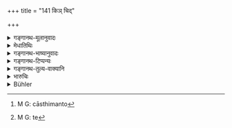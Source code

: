 +++
title = "141 किञ् चिद्"

+++

<details><summary>गङ्गानथ-मूलानुवादः</summary>

For the killing of animals with bones, he should give some trifle to a Brāhmaṇa; and for the killing of boneless animals, one becomes purified by the ‘control of breath.’—(141)
</details>

<details><summary>मेधातिथिः</summary>

**किंचिद्** इति स्वल्पधनम् उच्यत्,। परिमाणतः प्रयोजनतो मूल्यतश् च । पूर्वेषाम् एव प्रत्येकवध एतत् । अनुक्तनिष्कृतयश् चानस्थिमन्तो[^२११] ज्ञेयाः । आत्मनिरोधः **प्राणायामः** । मलिनीयेषु यत् कृमिकीटवयोग्रहणं (म्ध् ११.६९) तद् उपचितग्रहपरिमाणार्थम् । इदं तु ये[^२१२] क्षुद्रा मशकादयः ॥ ११.१४१ ॥


[^२१२]:
     M G: te


[^२११]:
     M G: cāsthimanto
</details>

<details><summary>गङ्गानथ-भाष्यानुवादः</summary>

‘*Some trifle*’ stands for a small thing—small in amount, in utility and in price.

According to the older writers the expiation here laid down is for the killing of a *single* animal.

As a matter of fact, there is no expiation at all for the killing of boneless animals.

‘*Control of Breath*’ here stands for *self-control*.

The killing of ‘insects and worms,’ which has been mentioned among ‘defiling sins’ (under 11.70), is to be understood as referring to insects of large size,—the present verse referring to little insects as mosquitoes and the rest.—(141)
</details>

<details><summary>गङ्गानथ-टिप्पन्यः</summary>

‘*Kiñcit*.’—‘One paṇa’ (Nārāyaṇa);—‘eight handfuls of grain’ (Nandana).

This verse is quoted in *Parāśaramādhava* (Prāyaścitta, p. 66);—and in
*Prāyaścittaviveka* (p. 241), which says that this refers to the killing
of only *one* insect.
</details>

<details><summary>गङ्गानथ-तुल्य-वाक्यानि</summary>

**(verses 11.140-141)  
**

See Comparative notes for [Verse 11.140].
</details>

<details><summary>भारुचिः</summary>

> **किंचिद् एव तु विप्राय दद्याद् अस्थिमतां वधे ।**

प्रत्येकम् इत्य् अस्यारम्भसामर्थ्याद् विज्ञायते ।

> **अनस्थ्नां चैव हिंसायां प्राणायामेन शुध्यति  ॥ ११.१४० ॥**

कृमिकीटवयोहत्या मलिनीकरणेषूक्ताः । एवं च सति तदीयं प्रायश्चित्तं समानाश्रयत्वाद् अनेन विकल्पेन ॥ ११.१४० ॥
</details>

<details><summary>Bühler</summary>

142	But for killing (small) animals which have bones, he should give some trifle to a Brahmana; if he injures boneless (animals), he becomes pure by a suppressing his breath (pranayama).
</details>
